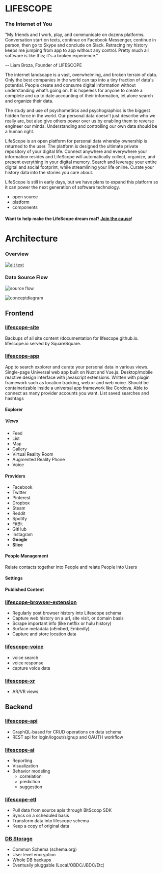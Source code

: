 # LIFESCOPE

### The Internet of You

"My friends and I work, play, and communicate on dozens platforms. Conversation start on texts, continue on Facebook Messenger, continue in person, then go to Skype and conclude on Slack. Retracing my history keeps me jumping from app to app without any control. Pretty much all software is like this; it's a broken experience."

 -- Liam Broza, Founder of LIFESCOPE

The internet landscape is a vast, overwhelming, and broken terrain of data. Only the best companies in the world can tap into a tiny fraction of data's potential. People create and consume digital information without understanding what’s going on.  It is hopeless for anyone to create a complete and up to date accounting of their information, let alone search and organize their data.

The study and use of psychometircs and psychographics is the biggest hidden force in the world. Our personal data doesn't just describe who we really are, but also give others power over us by enabling them to reverse engineer our minds. Understanding and controlling our own data should be a human right.

LifeScope is an open platform for personal data whereby ownership is returned to the user. The platform is designed the ultimate private repository of your digital life. Connect anywhere and everywhere your information resides and LifeScope will automatically collect, organize, and present everything in your digital memory. Search and leverage your entire digital and social footprint, while streamlining your life online. Curate your history data into the stories you care about.

LifeScope is still in early days, but we have plans to expand this platform so it can power the next generation of software technology.

- open source
- platform
- components

#### Want to help make the LifeScope dream real? [Join the cause](https://lifescope.io/signupdev)!

# Architecture

### Overview

[ ![alt text][arch]](https://lifescopelabs.github.io/assets/diagrams/LifeScope%20Architecture%20Planning%203-26-18.pdf)


### Data Source Flow

![source flow][soureflow]

![conceptdiagram][conceptdiagram]


## Frontend

### [lifescope-site](https://lifescopelabs.github.io/site.html)
Backups of all site content /documentation for lifescope.github.io. lifescope.io served by SquareSquare.

### [lifescope-app](https://lifescopelabs.github.io/app.html)
App to search explorer and curate your personal data in various views. Single-page Universal web app built on Nuxt and Vue.js. Desktop/mobile reactive design interface with javascript extensions. Written with plugin framework such as location tracking, web xr and web voice. Should be containerizable inside a universal app framework like Cordova. Able to connect as many provider accounts you want. List saved searches and hashtags

#### Explorer

##### Views
* Feed
* List
* Map
* Gallery
* Virtual Reality Room
* Augmented Reality Phone
* Voice

#### Providers
* Facebook
* Twitter
* Pinterest
* Dropbox
* Steam
* Reddit
* Spotify
* FitBit
* GitHub
* Instagram
* **Google**
* **Slice**

#### People Management
Relate contacts together into People and relate People into Users

#### Settings

#### Published Content

### [lifescope-browser-extension](https://lifescopelabs.github.io/app.html)
* Regularly post browser history into Lifescope schema
* Capture web history on a url, site visit, or domain basis
* Scrape important info (like netflix or hulu history)
* Surface metadata (oEmbed, Embedly)
* Capture and store location data

### [lifescope-voice](https://lifescopelabs.github.io/app.html)
* voice search
* voice response
* capture voice data

### [lifescope-xr](https://lifescopelabs.github.io/app.html)
* AR/VR views

## Backend

### [lifescope-api](https://lifescopelabs.github.io/app.html)
* GraphQL-based for CRUD operations on data schema
* REST api for login/logout/signup and OAUTH workflow

### [lifescope-ai](https://lifescopelabs.github.io/app.html)
* Reporting
* Visualization
* Behavior modeling
  * correlation
  * prediction
  * suggestion

### [lifescope-etl](https://lifescopelabs.github.io/etl.html)
* Pull data from source apis through BitScoop SDK
* Syncs on a scheduled basis
* Transform data into lifescope schema
* Keep a copy of original data

### [DB Storage](https://lifescopelabs.github.io/db.html)
* Common Schema (schema.org)
* User level encryption
* Whole DB backups
* Eventually pluggable (Local/OBDC/JBDC/Etc)

[conceptdiagram]:https://lifescopelabs.github.io/assets/img/concept-diagram.png
[soureflow]:https://lifescopelabs.github.io/assets/diagrams/data-source-flow.png
[arch]: https://lifescopelabs.github.io/assets/diagrams/LifeScope%20Architecture%20PlanningNEW.jpg  "Arch" 
<!--stackedit_data:
eyJoaXN0b3J5IjpbLTE3Nzc2NjM3NTRdfQ==
-->
